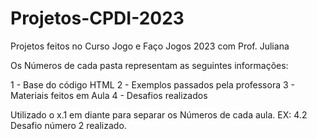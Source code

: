 # Projetos-CPDI-2023
 Projetos feitos no Curso Jogo e Faço Jogos 2023 com Prof. Juliana

Os Números de cada pasta representam as seguintes informações: 

1 - Base do código HTML 
2 - Exemplos passados pela professora
3 - Materiais feitos em Aula
4 - Desafios realizados 

Utilizado o x.1 em diante para separar os Números de cada aula. EX: 4.2 Desafio número 2 realizado.
